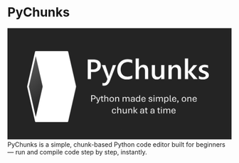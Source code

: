 # PyChunks
![PyChunks Banner](docs/banner.png)
PyChunks is a simple, chunk-based Python code editor built for beginners — run and compile code step by step, instantly.
